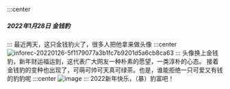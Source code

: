:::center
##### 2022年1月28日 金钱豹
:::
最近两天，这只金钱豹火了，很多人把他拿来做头像
:::center
![inforec-20220126-5f1179077a3b1fc7b9201d5a6cb8ca63](https://cdn.jsdelivr.net/gh/Ldi123/my-image@master/2022素材/inforec-20220126-5f1179077a3b1fc7b9201d5a6cb8ca63.1gc4hvedmgu8.gif)
:::
头像换上金钱豹，新年财运福运到，这代表广大网友一种朴素的愿望，一类淳朴的心态。
接着金钱豹的变种也出现了，可萌可帅可天真可绿茶。也是，谁能拒绝一只可爱又有钱的豹豹呢
:::center
![image](https://cdn.jsdelivr.net/gh/Ldi123/my-image@master/2022素材/image.6mmlu9srbe80.png)
:::
2022新年快乐，（暴）豹富吧！
